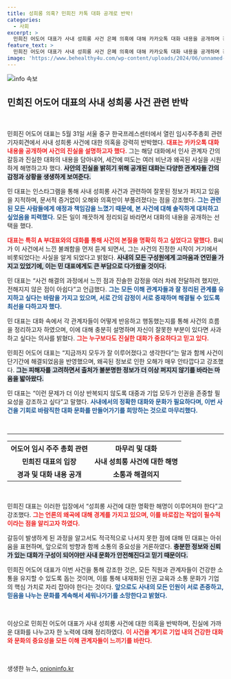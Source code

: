 ```yaml
---
title: 성희롱 의혹? 민희진 카톡 대화 공개로 반박!
categories:
  - 사회
excerpt: >
  민희진 어도어 대표가 사내 성희롱 사건 은폐 의혹에 대해 카카오톡 대화 내용을 공개하며 강력 반박했다. 이젠 잊고 화해하자는 취지 속에서도 격렬한 방어를 이어간 민 대표의 주장, 과연 그 배후는? 클릭해 자세히 알아보세요!
feature_text: >
  민희진 어도어 대표가 사내 성희롱 사건 은폐 의혹에 대해 카카오톡 대화 내용을 공개하며 강력 반박했다. 이젠 잊고 화해하자는 취지 속에서도 격렬한 방어를 이어간 민 대표의 주장, 과연 그 배후는? 클릭해 자세히 알아보세요!
image: 'https://www.behealthy4u.com/wp-content/uploads/2024/06/unnamed-file.png'
---
```


<p><img src="https://www.behealthy4u.com/wp-content/uploads/2024/06/unnamed-file.png" alt="info 속보" /></p>

<h2 data-ke-size="size26">민희진 어도어 대표의 사내 성희롱 사건 관련 반박</h2>

<p data-ke-size="size16">&nbsp;</p>

<p>민희진 어도어 대표는 5월 31일 서울 중구 한국프레스센터에서 열린 임시주주총회 관련 기자회견에서 사내 성희롱 사건에 대한 의혹을 강력히 반박했다. <b><span style="color: #ee2323;">대표는 카카오톡 대화 내용을 공개하며 사건의 진실을 설명하고자 했다.</span></b> 그는 해당 대화에서 인사 관계자 간의 갈등과 진실한 대화의 내용을 담아내어, 세간에 떠도는 여러 비난과 왜곡된 사실을 시원하게 해명하고자 했다. <b><span style="background-color: #21538527;">사안의 진실을 밝히기 위해 공개된 대화는 다양한 관계자들 간의 감정과 상황을 생생하게 보여준다.</span></b> </p>

<p>민 대표는 인스타그램을 통해 사내 성희롱 사건과 관련하여 잘못된 정보가 퍼지고 있음을 지적하며, 문서적 증거없이 오해와 의혹만이 부풀려졌다는 점을 강조했다. <b><span style="color: #1a5490;">그는 관련된 모든 사람들에게 애정과 책임감을 느꼈기 때문에, 본 사건에 대해 솔직하게 대처하고 싶었음을 피력했다.</span></b> 모든 일이 깨끗하게 정리되길 바라면서 대화의 내용을 공개하는 선택을 했다.</p>

<p><b><span style="color: #ee2323;">대표는 특히 A 부대표와의 대화를 통해 사건의 본질을 명확히 하고 싶었다고 말했다.</span></b> B씨가 이 사건에서 느낀 불쾌함을 먼저 듣게 되면서, 그는 사건의 진정한 시작이 거기에서 비롯되었다는 사실을 알게 되었다고 밝혔다. <b><span style="background-color: #21538527;">사내의 모든 구성원에게 고마움과 연민을 가지고 있었기에, 이는 민 대표에게도 큰 부담으로 다가왔을 것이다.</span></b></p>

<p>민 대표는 “사건 해결의 과정에서 느낀 점과 진솔한 감정을 여러 차례 전달하려 했지만, 전해지지 않은 점이 아쉽다”고 언급했다. <b><span style="color: #1a5490;">그는 모든 이해 관계자들과 잘 정리된 관계를 유지하고 싶다는 바람을 가지고 있으며, 서로 간의 감정이 서로 중재하며 해결될 수 있도록 최선을 다하고자 했다.</span></b></p>

<p>민 대표는 대화 속에서 각 관계자들이 어떻게 반응하고 행동했는지를 통해 사건의 흐름을 정리하고자 하였으며, 이에 대해 충분히 설명하며 자신이 잘못한 부분이 있다면 사과하고 싶다는 의사를 밝혔다. <b><span style="color: #ee2323;">그는 누구보다도 진실한 대화가 중요하다고 믿고 있다.</span></b></p>

<p>민희진 어도어 대표는 “지금까지 모두가 잘 이루어졌다고 생각한다”는 말과 함께 사건이 단기간에 해결되었음을 반영했으며, 왜곡된 정보로 인한 오해가 매우 안타깝다고 강조했다. <b><span style="background-color: #21538527;">그는 피해자를 고려하면서 출처가 불분명한 정보가 더 이상 퍼지지 않기를 바라는 마음을 밟아왔다.</span></b> </p>

<p>민 대표는 “이런 문제가 더 이상 반복되지 않도록 대중과 기업 모두가 인권을 존중할 필요성을 강조하고 싶다”고 말했다. <b><span style="color: #1a5490;">사내에서의 정확한 대화와 문화가 필요하다며, 이번 사건을 기회로 바람직한 대화 문화를 만들어가기를 희망하는 것으로 마무리했다.</span></b></p>

<p data-ke-size="size16">&nbsp;</p>

<hr>

<table style="width: 100%;">
<tr>
<th><b>어도어 임시 주주 총회 관련</b></th>
<th><b>마무리 및 대화</b></th>
</tr>
<tr>
<td style="text-align: center; height: 17px;"><b>민희진 대표의 입장</b></td>
<td style="text-align: center; height: 17px;"><b>사내 성희롱 사건에 대한 해명</b></td>
</tr>
<tr>
<td style="text-align: center; height: 17px;"><b>경과 및 대화 내용 공개</b></td>
<td style="text-align: center; height: 17px;"><b>소통과 해결의지</b></td>
</tr>
</table>

<p data-ke-size="size16">&nbsp;</p> 

<p>민희진 대표는 이러한 입장에서 “성희롱 사건에 대한 명확한 해명이 이루어져야 한다”고 강조했다. <b><span style="color: #ee2323;">그는 언론의 왜곡에 대해 경계를 가지고 있으며, 이를 바로잡는 작업이 필수적이라는 점을 알리고자 하였다.</span></b> </p>

<p>갈등이 발생하게 된 과정을 알고서도 적극적으로 나서지 못한 점에 대해 민 대표는 아쉬움을 표현하며, 앞으로의 방향과 함께 소통의 중요성을 거론하였다. <b><span style="background-color: #21538527;">충분한 정보와 신뢰가 있는 대화가 구성이 되어야만 사내 문화가 안전해진다고 믿기 때문이다.</span></b></p>

<p>민희진 어도어 대표가 이번 사건을 통해 강조한 것은, 모든 직원과 관계자들이 건강한 소통을 유지할 수 있도록 돕는 것이며, 이를 통해 내재화된 인권 교육과 소통 문화가 기업의 핵심 가치로 자리 잡아야 한다는 것이다. <b><span style="color: #1a5490;">앞으로도 사내의 모든 인원이 서로 존중하고, 믿음을 나누는 문화를 계속해서 세워나가기를 소망한다고 밝혔다.</span></b> </p>

<p data-ke-size="size16">&nbsp;</p> 

<p>이상으로 민희진 어도어 대표가 사내 성희롱 사건에 대한 의혹을 반박하며, 진실에 가까운 대화를 나누고자 한 노력에 대해 정리하였다. <b><span style="color: #ee2323;">이 사건을 계기로 기업 내의 건강한 대화와 문화의 중요성을 모든 이해 관계자들이 느끼기를 바란다.</span></b> </p>

<p data-ke-size="size16">&nbsp;</p>
생생한 뉴스, <a href="https://onioninfo.kr" rel="dofollow">onioninfo.kr</a>


